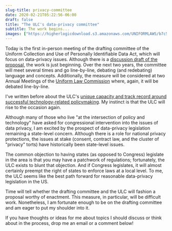 ```yaml
---
slug-title: privacy-committee
date: 2020-02-21T05:22:56-06:00
draft: false
title: "The ULC's data-privacy committee"
subtitle: The work begins...
images: ["https://higherlogicdownload.s3.amazonaws.com/UNIFORMLAWS/b7c515db-1895-4387-bb2d-ee99e58c0066/UploadedImages/ULC_BlueCircle_NoText_HiRes_3D.png"]
---
```


Today is the first in-person meeting of the drafting committee of the Uniform Collection and Use of Personally Identifiable Data Act, which will focus on data-privacy issues. Although there is a [discussion draft of the proposal](https://www.uniformlaws.org/HigherLogic/System/DownloadDocumentFile.ashx?DocumentFileKey=3df15b85-a9a2-0eda-8162-36b955465c09&forceDialog=0), the work is just beginning. Over the next two years, the committee will meet several times and go line-by-line, debating (and redebating) language and concepts. Additionally, the measure will be considered at two Annual Meetings of the [Uniform Law Commission](https://uniformlaws.org) where, again, it will be debated line-by-line.

I've written before about the ULC's [unique capacity and track record around successful technology-related policymaking](https://medium.com/@vdavez/federalism-technology-and-uniform-state-legislation-reflections-on-the-127th-uniform-law-2d60904a6570). My instinct is that the ULC will rise to the occasion again.

Although many of those who live "at the intersection of policy and technology" have asked for congressional intervention into the issues of data privacy, I am excited by the prospect of data-privacy legislation remaining a state-level concern. Although there is a role for national privacy protections, the issues at stake (consent, contract law, and the cluster of "privacy" torts) have historically been state-level issues.

The common objection to having states (as opposed to Congress) legislate in the area is that you may have a patchwork of regulations; fortunately, the ULC exists to blunt that objection. And if Congress legislates, it will almost certainly preempt the right of states to enforce laws at a local level. To me, the ULC seems like the best path forward for reasonable data-privacy legislation in the US.

Time will tell whether the drafting committee and the ULC will fashion a proposal worthy of enactment. This measure, in particular, will be difficult work. Nonetheless, I am fortunate enough to be on the drafting committee and am eager to put my shoulder into it.

If you have thoughts or ideas for me about topics I should discuss or think about in the process, drop me an email or a comment below!
